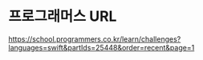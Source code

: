 #  프로그래머스 URL
https://school.programmers.co.kr/learn/challenges?languages=swift&partIds=25448&order=recent&page=1


